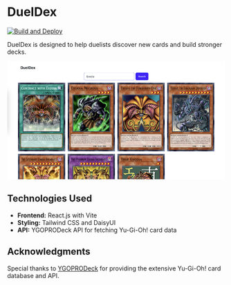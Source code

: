 # DuelDex

[![Build and Deploy](https://github.com/aarontorres0/DuelDex/actions/workflows/deploy.yml/badge.svg)](https://github.com/aarontorres0/DuelDex/actions/workflows/deploy.yml)

DuelDex is designed to help duelists discover new cards and build stronger decks.

<div align="center">
  <img src="imgs/search.png" alt="DuelDex App Screenshot" width="700">
</div>

## Technologies Used

- **Frontend:** React.js with Vite
- **Styling:** Tailwind CSS and DaisyUI
- **API:** YGOPRODeck API for fetching Yu-Gi-Oh! card data

## Acknowledgments

Special thanks to [YGOPRODeck](https://ygoprodeck.com/) for providing the extensive Yu-Gi-Oh! card database and API.
